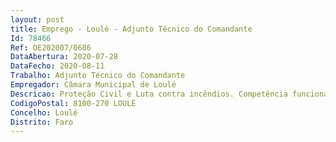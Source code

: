 ```yaml
--- 
layout: post
title: Emprego - Loulé - Adjunto Técnico do Comandante
Id: 78466
Ref: OE202007/0686
DataAbertura: 2020-07-28
DataFecho: 2020-08-11
Trabalho: Adjunto Técnico do Comandante
Empregador: Câmara Municipal de Loulé
Descricao: Proteção Civil e Luta contra incêndios. Competência funcional — coadjuvar o comandante no exercício das funções de coordenação e comando do Corpo de Bombeiros Municipais de Loulé, no âmbito das funções acometidas no anexo I ao Decreto Lei n.º 106 2002, de 13 de abril e do estipulado no artigo 12.º do Anexo II do Regulamento da Organização e Estrutura dos Serviços Municipais, publicado na 2.ª Série, do Diário da República, de 29 de abril de 2019.
CodigoPostal: 8100-270 LOULÉ
Concelho: Loulé
Distrito: Faro
--- 
```

